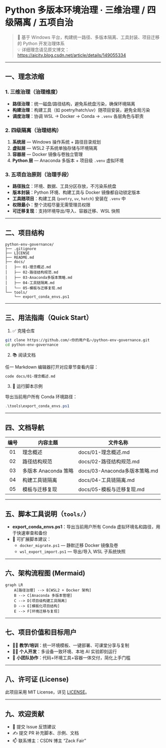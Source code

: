 # Python 多版本环境治理 · 三维治理 / 四级隔离 / 五项自治

> 📌 基于 Windows 平台，构建统一路径、多版本隔离、工具封装、项目迁移的 Python 开发治理体系  
> 💡 详细理念请见原文博文：  
> https://aicity.blog.csdn.net/article/details/149055334

---

## 一、理念浓缩

### 1. 三维治理（治理维度）

- **路径治理**：统一磁盘/路径结构，避免系统盘污染，确保环境隔离  
- **构建治理**：构建工具（如 poetry/hatch/uv）随项目安装，避免全局污染  
- **调度治理**：协调 WSL → Docker → Conda → `.venv` 各层角色与职责

### 2. 四级隔离（治理结构）

1. **系统层** — Windows 操作系统 + 路径目录规划  
2. **虚拟层** — WSL2 子系统单独存储与环境隔离  
3. **容器层** — Docker 镜像与卷独立管理  
4. **Python 层** — Anaconda 多版本 + 项目级 `.venv` 虚拟环境

### 3. 五项自治原则（治理手段）

- **路径独立**：环境、数据、工具分区存放，不污染系统盘  
- **版本封装**：Python 环境、构建工具与 Docker 镜像都自动锁定版本  
- **工具随项目**：构建工具 (`poetry`, `uv`, `hatch`) 安装在 `.venv` 中  
- **权限最小**：整个流程尽量无需管理员权限  
- **可迁移复现**：支持环境导出/导入、容器迁移、WSL 快照

---

## 二、项目结构

```
python-env-governance/
├── .gitignore
├── LICENSE
├── README.md
├── docs/
│   ├── 01-理念概述.md
│   ├── 02-路径结构规范.md
│   ├── 03-Anaconda多版本策略.md
│   ├── 04-工具链隔离.md
│   └── 05-模板与迁移复现.md
└── tools/
    └── export_conda_envs.ps1
```

---

## 三、用法指南（Quick Start）

1. ✅ 克隆仓库

```bash
git clone https://github.com/<你的用户名>/python-env-governance.git
cd python-env-governance
```

2. 📚 阅读文档

任一 Markdown 编辑器打开对应章节查看内容：

```bash
code docs/01-理念概述.md
```

3. 🔧 运行脚本示例

导出当前用户所有 Conda 环境路径：

```powershell
.\tools\export_conda_envs.ps1
```

---

## 四、文档导航

| 编号 | 内容主题 | 文件名称 |
|:--:|----------|-------------------------------|
| 01 | 理念概述 | docs/01-理念概述.md |
| 02 | 路径结构规范 | docs/02-路径结构规范.md |
| 03 | 多版本 Anaconda 策略 | docs/03-Anaconda多版本策略.md |
| 04 | 构建工具链隔离 | docs/04-工具链隔离.md |
| 05 | 模板与迁移复现 | docs/05-模板与迁移复现.md |

---

## 五、脚本工具说明（`tools/`）

- **export_conda_envs.ps1**：导出当前用户所有 Conda 虚拟环境名和路径，用于快速审查和备份  
- 🎯 可扩展脚本建议：  
  - `docker_migrate.ps1` — 静默迁移 Docker 镜像及卷  
  - `wsl_export_import.ps1` — 导出/导入 WSL 子系统快照

---

## 六、架构流程图 (Mermaid)

```mermaid
graph LR
    A[路径治理] --> B[WSL2 + Docker 架构]
    B --> C[Anaconda 多版本管理]
    C --> D[项目级构建工具隔离]
    D --> E[模板化项目结构]
    E --> F[环境迁移与复现]
```

---

## 七、项目价值和目标用户

- 🧑‍🎓 **教学/培训**：统一环境模板、一键部署、可课堂分享与复制  
- 👨‍💻 **个人开发**：多设备一致环境、本地 AI 实验即刻运行  
- 👥 **小团队协作**：代码+环境工具+容器一体交付，简化上手门槛

---

## 八、许可证 (License)

此项目采用 MIT License，详见 [LICENSE](LICENSE)。

---

## 九、欢迎贡献

- 💬 提交 Issue 反馈建议  
- ✍️ 提交 PR 补充脚本、示例、文档  
- 📫 联系博主：CSDN 博主 “Zack Fair”
